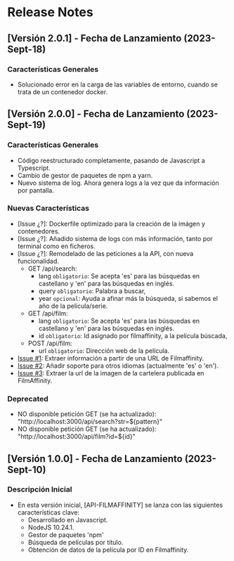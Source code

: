 # Release Notes

## [Versión 2.0.1] - Fecha de Lanzamiento (2023-Sept-18)

### Características Generales

-  Solucionado error en la carga de las variables de entorno, cuando se trata de un contenedor docker.

## [Versión 2.0.0] - Fecha de Lanzamiento (2023-Sept-19)

### Características Generales

-  Código reestructurado completamente, pasando de Javascript a Typescript.
-  Cambio de gestor de paquetes de npm a yarn.
-  Nuevo sistema de log. Ahora genera logs a la vez que da información por pantalla.

### Nuevas Características

-  [Issue ¿?]: Dockerfile optimizado para la creación de la imágen y contenedores.
-  [Issue ¿?]: Añadido sistema de logs con más información, tanto por terminal como en ficheros.
-  [Issue ¿?]: Remodelado de las peticiones a la API, con nueva funcionalidad.
   -  GET /api/search:
      -  lang `obligatorio`: Se acepta 'es' para las búsquedas en castellano y 'en' para las búsquedas en inglés.
      -  query `obligatorio`: Palabra a buscar,
      -  year `opcional`: Ayuda a afinar más la búsqueda, si sabemos el año de la pelicula/serie.
   -  GET /api/film:
      -  lang `obligatorio`: Se acepta 'es' para las búsquedas en castellano y 'en' para las búsquedas en inglés.
      -  id `obligatorio`: Id asignado por filmaffinity, a la película búscada,
   -  POST /api/film:
      -  url `obligatorio`: Dirección web de la película.
-  [Issue #1](https://github.com/Karmelo1984/api-filmaffinity/issues/1): Extraer información a partir de una URL de
   Filmaffinity.
-  [Issue #2](https://github.com/Karmelo1984/api-filmaffinity/issues/2): Añadir soporte para otros idiomas (actualmente
   'es' o 'en').
-  [Issue #3](https://github.com/Karmelo1984/api-filmaffinity/issues/3): Extraer la url de la imagen de la cartelera
   publicada en FilmAffinity.

### Deprecated

-  NO disponible petición GET (se ha actualizado): "http://localhost:3000/api/search?str=${pattern}"
-  NO disponible petición GET (se ha actualizado): "http://localhost:3000/api/film?id=${id}"

## [Versión 1.0.0] - Fecha de Lanzamiento (2023-Sept-10)

### Descripción Inicial

-  En esta versión inicial, [API-FILMAFFINITY] se lanza con las siguientes características clave:
   -  Desarrollado en Javascript.
   -  NodeJS 10.24.1.
   -  Gestor de paquetes 'npm'
   -  Búsqueda de películas por título.
   -  Obtención de datos de la película por ID en Filmaffinity.
